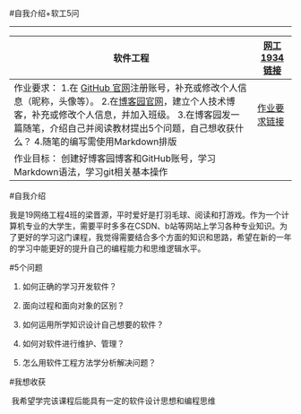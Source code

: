 #自我介绍+软工5问

---------------------------

| 软件工程                                                     | [网工1934链接](https://edu.cnblogs.com/campus/gdgy/networkengineering1934-Softwareengineering?filter=homework) |
| ------------------------------------------------------------ | ------------------------------------------------------------ |
| 作业要求： 1.在 [GitHub 官网](https://github.com/)注册账号，补充或修改个人信息（昵称，头像等）。 2.在[博客园官网](https://www.cnblogs.com/)，建立个人技术博客，补充或修改个人信息，并加入班级。 3.在博客园发一篇随笔，介绍自己并阅读教材提出5个问题，自己想收获什么？ 4.随笔的编写需使用Markdown排版 | [作业要求链接](https://edu.cnblogs.com/campus/gdgy/networkengineering1934-Softwareengineering/homework/12136) |
| 作业目标： 创建好博客园博客和GitHub账号，学习Markdown语法，学习git相关基本操作 |                                                              |

#自我介绍

我是19网络工程4班的梁晋源，平时爱好是打羽毛球、阅读和打游戏。作为一个计算机专业的大学生，需要平时多多在CSDN、b站等网站上学习各种专业知识。为了更好的学习这门课程，我觉得需要结合多个方面的知识和思路，希望在新的一年的学习中能更好的提升自己的编程能力和思维逻辑水平。

#5个问题

1.  如何正确的学习开发软件？

2.  面向过程和面向对象的区别？

3.  如何运用所学知识设计自己想要的软件？

4.  如何对软件进行维护、管理？

5.  怎么用软件工程方法学分析解决问题？

   

#我想收获

​	我希望学完该课程后能具有一定的软件设计思想和编程思维



